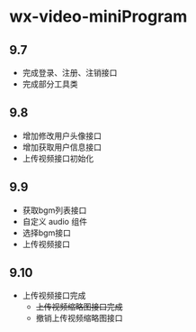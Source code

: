 # wx-video-miniProgram
## 9.7
- 完成登录、注册、注销接口
- 完成部分工具类

## 9.8
- 增加修改用户头像接口
- 增加获取用户信息接口
- 上传视频接口初始化

## 9.9
- 获取bgm列表接口
- 自定义 audio 组件
- 选择bgm接口
- 上传视频接口

## 9.10
- 上传视频接口完成
  - ~~上传视频缩略图接口完成~~
  - 撤销上传视频缩略图接口